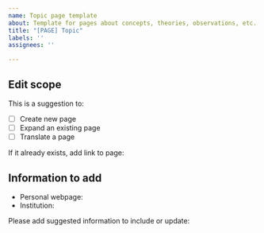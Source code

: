 ```yaml
---
name: Topic page template
about: Template for pages about concepts, theories, observations, etc.
title: "[PAGE] Topic"
labels: ''
assignees: ''

---
```


## Edit scope

This is a suggestion to:
- [ ] Create new page
- [ ] Expand an existing page
- [ ] Translate a page

If it already exists, add link to page: 


## Information to add

 - Personal webpage: 
 - Institution:

Please add suggested information to include or update:
